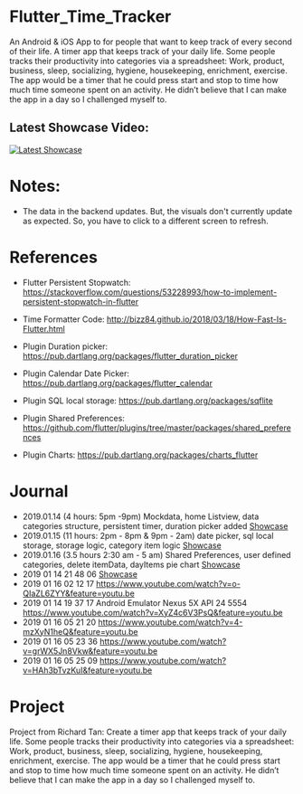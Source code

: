 # Flutter_Time_Tracker
An Android & iOS App to for people that want to keep track of every second of their life. A timer app that keeps track of your daily life. Some people tracks their productivity into categories via a spreadsheet: Work, product, business, sleep, socializing, hygiene, housekeeping, enrichment, exercise. The app would be a timer that he could press start and stop to time how much time someone spent on an activity. He didn’t believe that I can make the app in a day so I challenged myself to. 

## Latest Showcase Video: 
[![Latest Showcase](https://img.youtube.com/vi/B8ij89_rLuE/0.jpg)](https://www.youtube.com/watch?v=B8ij89_rLuE)

# Notes: 
- The data in the backend updates. But, the visuals don't currently update as expected. So, you have to click to a different screen to refresh. 

# References
- Flutter Persistent Stopwatch: https://stackoverflow.com/questions/53228993/how-to-implement-persistent-stopwatch-in-flutter
- Time Formatter Code: http://bizz84.github.io/2018/03/18/How-Fast-Is-Flutter.html

- Plugin Duration picker: https://pub.dartlang.org/packages/flutter_duration_picker
- Plugin Calendar Date Picker: https://pub.dartlang.org/packages/flutter_calendar
- Plugin SQL local storage: https://pub.dartlang.org/packages/sqflite
- Plugin Shared Preferences: https://github.com/flutter/plugins/tree/master/packages/shared_preferences
- Plugin Charts: https://pub.dartlang.org/packages/charts_flutter

# Journal
- 2019.01.14 (4 hours: 5pm -9pm) Mockdata, home Listview, data categories structure, persistent timer, duration picker added [Showcase](https://www.youtube.com/watch?v=sJSjLE4a2ms&feature=youtu.be)
- 2019.01.15 (11 hours: 2pm - 8pm & 9pm - 2am) date picker, sql local storage, storage logic, category item logic [Showcase](https://www.youtube.com/watch?v=-MM6zm8KY_Q&feature=youtu.be)
- 2019.01.16 (3.5 hours 2:30 am - 5 am) Shared Preferences, user defined categories, delete itemData, dayItems pie chart [Showcase](https://youtu.be/B8ij89_rLuE)
- 2019 01 14 21 48 06 [Showcase](https://www.youtube.com/watch?v=n7_PdZSLe7U&feature=youtu.be)
- 2019 01 16 02 12 17 https://www.youtube.com/watch?v=o-QIaZL6ZYY&feature=youtu.be 
- 2019 01 14 19 37 17 Android Emulator   Nexus 5X API 24 5554 https://www.youtube.com/watch?v=XyZ4c6V3PsQ&feature=youtu.be
- 2019 01 16 05 21 20 https://www.youtube.com/watch?v=4-mzXyN1heQ&feature=youtu.be
- 2019 01 16 05 23 36 https://www.youtube.com/watch?v=grWX5Jn8Vkw&feature=youtu.be
- 2019 01 16 05 25 09 https://www.youtube.com/watch?v=HAh3bTvzKuI&feature=youtu.be

# Project 
Project from Richard Tan: Create a timer app that keeps track of your daily life. Some people tracks their productivity into categories via a spreadsheet: Work, product, business, sleep, socializing, hygiene, housekeeping, enrichment, exercise. The app would be a timer that he could press start and stop to time how much time someone spent on an activity. He didn’t believe that I can make the app in a day so I challenged myself to. 

